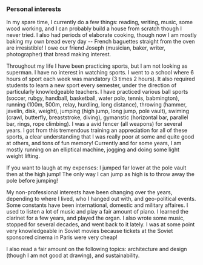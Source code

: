 ### Personal interests

In my spare time, I currently do a few things: reading, writing, music, some wood working, and I can probably build a house from scratch though I never tried. I also had periods of elaborate cooking, though now I am mostly baking my own bread every day -- French baguettes straight from the oven are irresistible! I owe our friend Joseph (musician, baker, writer, photographer) that bread making interest.

Throughout my life I have been practicing sports, but I am not looking as superman. I have no interest in watching sports. I went to a school where 6 hours of sport each week was mandatory (3 times 2 hours). It also required students to learn a new sport every semester, under the direction of particularly knowledgeable teachers. I have practiced various ball sports (soccer, rubgy, handball, basketball, water polo, tennis, babmington), running (100m, 500m, relay, hurdling, long distance), throwing (hammer, javelin, disk, weight), jumping (high jump, long jump, pole vault), swiming (crawl, butterfly, breaststroke, diving), gymanstic (horizontal bar, parallel bar, rings, rope climbing). I was a avid fencer (all weapons) for several years. I got from this tremendous training an appreciation for all of these sports, a clear understanding that I was really poor at some and quite good at others, and tons of fun memory! Currently and for some years, I am mostly running on an elliptical machine, jogging and doing some light weight lifting.

If you want to laugh at my expenses: I jumped far lower at the pole vault then at the high jump! The only way I can jump as high is to throw away the pole before jumping!

My non-professional interests have been changing over the years, depending to where I lived, who I hanged out with, and geo-political events. Some constants have been international, domestic and military affaires. I used to listen a lot of music and play a fair amount of piano. I learned the clarinet for a few years, and played the organ. I also wrote some music, stopped for several decades, and went back to it lately. I was at some point very knowledgeable in Soviet movies because tickets at the Soviet sponsored cinema in Paris were very cheap! 

I also read a fair amount on the following topics: architecture and design (though I am not good at drawing), and sustainability.